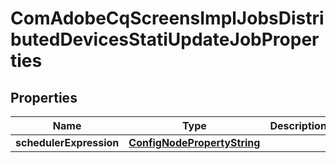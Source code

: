 

# ComAdobeCqScreensImplJobsDistributedDevicesStatiUpdateJobProperties

## Properties

Name | Type | Description | Notes
------------ | ------------- | ------------- | -------------
**schedulerExpression** | [**ConfigNodePropertyString**](ConfigNodePropertyString.md) |  |  [optional]



